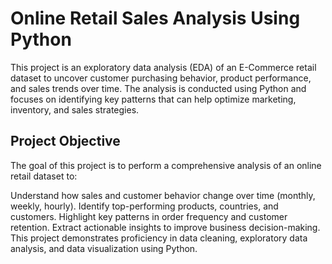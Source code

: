 # Online Retail Sales Analysis Using Python
This project is an exploratory data analysis (EDA) of an E-Commerce retail dataset to uncover customer purchasing behavior, product performance, and sales trends over time. The analysis is conducted using Python and focuses on identifying key patterns that can help optimize marketing, inventory, and sales strategies.

## Project Objective
The goal of this project is to perform a comprehensive analysis of an online retail dataset to:

Understand how sales and customer behavior change over time (monthly, weekly, hourly). Identify top-performing products, countries, and customers. Highlight key patterns in order frequency and customer retention. Extract actionable insights to improve business decision-making. This project demonstrates proficiency in data cleaning, exploratory data analysis, and data visualization using Python.
